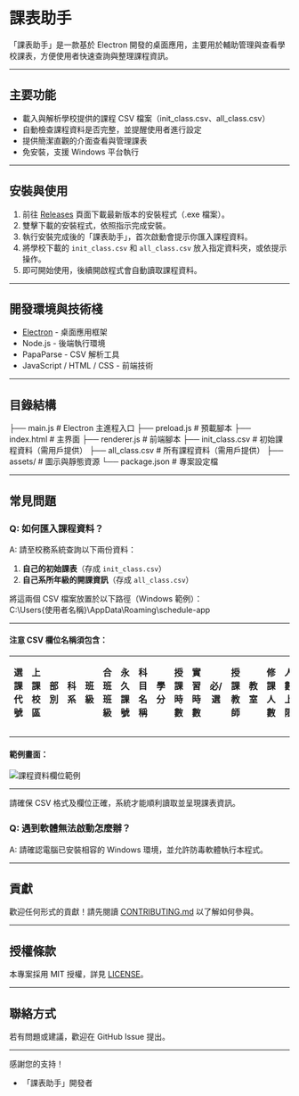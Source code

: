 # 課表助手

「課表助手」是一款基於 Electron 開發的桌面應用，主要用於輔助管理與查看學校課表，方便使用者快速查詢與整理課程資訊。

---

## 主要功能

- 載入與解析學校提供的課程 CSV 檔案（init_class.csv、all_class.csv）
- 自動檢查課程資料是否完整，並提醒使用者進行設定
- 提供簡潔直觀的介面查看與管理課表
- 免安裝，支援 Windows 平台執行

---

## 安裝與使用

1. 前往 [Releases](https://github.com/你的GitHub帳號/你的專案/releases) 頁面下載最新版本的安裝程式（.exe 檔案）。
2. 雙擊下載的安裝程式，依照指示完成安裝。
3. 執行安裝完成後的「課表助手」，首次啟動會提示你匯入課程資料。
4. 將學校下載的 `init_class.csv` 和 `all_class.csv` 放入指定資料夾，或依提示操作。
5. 即可開始使用，後續開啟程式會自動讀取課程資料。

---

## 開發環境與技術棧

- [Electron](https://www.electronjs.org/) - 桌面應用框架
- Node.js - 後端執行環境
- PapaParse - CSV 解析工具
- JavaScript / HTML / CSS - 前端技術

---

## 目錄結構

├── main.js # Electron 主進程入口
├── preload.js # 預載腳本
├── index.html # 主界面
├── renderer.js # 前端腳本
├── init_class.csv # 初始課程資料（需用戶提供）
├── all_class.csv # 所有課程資料（需用戶提供）
├── assets/ # 圖示與靜態資源
└── package.json # 專案設定檔

---

## 常見問題

### Q: 如何匯入課程資料？

A: 請至校務系統查詢以下兩份資料：

1. **自己的初始課表**（存成 `init_class.csv`）  
2. **自己系所年級的開課資訊**（存成 `all_class.csv`）

將這兩個 CSV 檔案放置於以下路徑（Windows 範例）：  
C:\Users{使用者名稱}\AppData\Roaming\schedule-app

---

#### 注意 CSV 欄位名稱須包含：

| 選課代號 | 上課校區 | 部別 | 科系 | 班級 | 合班班級 | 永久課號 | 科目名稱 | 學分 | 授課時數 | 實習時數 | 必/選 | 授課教師 | 教室 | 修課人數 | 人數上限 | 上課時間 | 全英語授課 | 遠距教學 | 備註 |
|---------|---------|-----|-----|-----|--------|--------|---------|-----|---------|---------|------|-------|-----|-------|-------|-------|--------|-------|-----|

---

#### 範例畫面：

![課程資料欄位範例](https://github.com/user-attachments/assets/c20966a8-113c-4a87-8605-0c793975018b)

---

請確保 CSV 格式及欄位正確，系統才能順利讀取並呈現課表資訊。


### Q: 遇到軟體無法啟動怎麼辦？
A: 請確認電腦已安裝相容的 Windows 環境，並允許防毒軟體執行本程式。

---

## 貢獻

歡迎任何形式的貢獻！請先閱讀 [CONTRIBUTING.md](./CONTRIBUTING.md) 以了解如何參與。

---

## 授權條款

本專案採用 MIT 授權，詳見 [LICENSE](./LICENSE)。

---

## 聯絡方式

若有問題或建議，歡迎在 GitHub Issue 提出。

---

感謝您的支持！  
- 「課表助手」開發者
